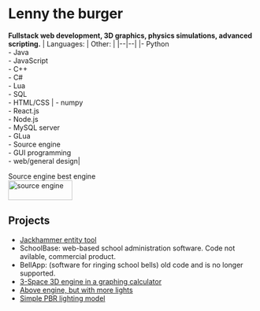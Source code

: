 # **Lenny the burger**
**Fullstack web development, 3D graphics, physics simulations, advanced scripting.**
| Languages: | Other: |
|--|--|
|- Python<br>- Java<br>- JavaScript<br>- C++<br>- C#<br>- Lua<br>- SQL<br>- HTML/CSS |  - numpy<br>- React.js<br>- Node.js<br>- MySQL server<br>- GLua<br>- Source engine<br>- GUI programming<br>- web/general design|

Source engine best engine<br>
<a href="https://developer.valvesoftware.com/wiki/Main_Page" target="_blank" rel="noreferrer"> <img src="https://upload.wikimedia.org/wikipedia/commons/thumb/6/67/Source_engine_logo_and_wordmark.svg/980px-Source_engine_logo_and_wordmark.svg.png?20130628130812" alt="source engine" width="130" height="40"/> </a> <br>

## Projects
- [Jackhammer entity tool](https://github.com/Lenny-the-burger/jackhammer-entity-tool)
- SchoolBase: web-based school administration software. Code not avilable, commercial product.
- BellApp: (software for ringing school bells) old code and is no longer supported.
- [3-Space 3D engine in a graphing calculator](https://www.desmos.com/calculator/tcyorolcyx)
- [Above engine, but with more lights](https://www.desmos.com/calculator/sgj6yzt48v)
- [Simple PBR lighting model](https://www.desmos.com/calculator/52wogmdffk)
